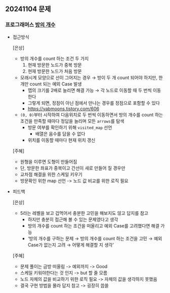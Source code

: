 ## 20241104 문제

### 프로그래머스 [방의 개수](https://school.programmers.co.kr/learn/courses/30/lessons/49190)

- 접근방식

  [은상]
  - 방의 개수를 count 하는 조건 두 가지
    1. 현재 방문한 노드가 중복 방문
    2. 현재 방문한 노드가 처음 방문
  - 모래시계 모양으로 선이 그어지는 경우 → 방이 두 개 count 되어야 하지만, 한 개만 count 되는 예외 Case 발생
    - 맵의 크기를 2배로 늘리면 해결 가능 → 각 노드로 이동할 때 두 번씩 이동한다
    - 그렇게 되면, 정점이 아닌 점에서 만나는 경우를 정점으로 포함할 수 있다
    - https://yabmoons.tistory.com/606
  - `(0, 0)`부터 시작하여 다음위치로 두 번씩 이동하면서 방의 개수를 count 하는 조건을 만족할 때마다 정답을 늘리며 모든 `arrows`를 탐색
    - 방문 여부를 확인하기 위해 `visited_map` 선언
        - 배열은 음수를 담을 수 없다
    - 위치를 이동할 때마다 현재 위치 갱신

  [주혜]
  - 원형을 이루면 도형이 만들어짐
  - 단, 방문한 좌표가 중복이고 간선이 새로 만들어 질 경우만
  - 교차점 해결을 위한 스케일 키우기
  - 방문확인 위한 map 선언 -> 노드 값 비교를 위한 로직 필요

- 피드백

  [은상]
  - 5라는 레벨을 보고 겁먹어서 충분한 고민을 해보지도 않고 답지를 참고
    - 하지만 충분히 접근해 볼 수 있는 문제였다고 생각
    - 방의 개수를 count 하는 조건을 떠올리고 예외 Case를 고려했다면 해결 가능
    - ‘방의 개수를 구하는 문제 → 방의 개수를 count 하는 조건을 고민 → 예외 Case가 없는지 고려 → 어떻게 해결할 지 생각’
 
  [주혜]
  - 문제 풀이는 금방 떠올림 -> 예외까지 -> Good
  - 스케일 키워야한다는 것 인지 -> but 할 줄 모름
  - 노드 자체의 값을 비교하기 위한 로직 필요 -> 자체의 값을 생각하지 못했음
  - 결국 구현 방법을 몰라 답지 참고 -> 굉장히 씁쓸

